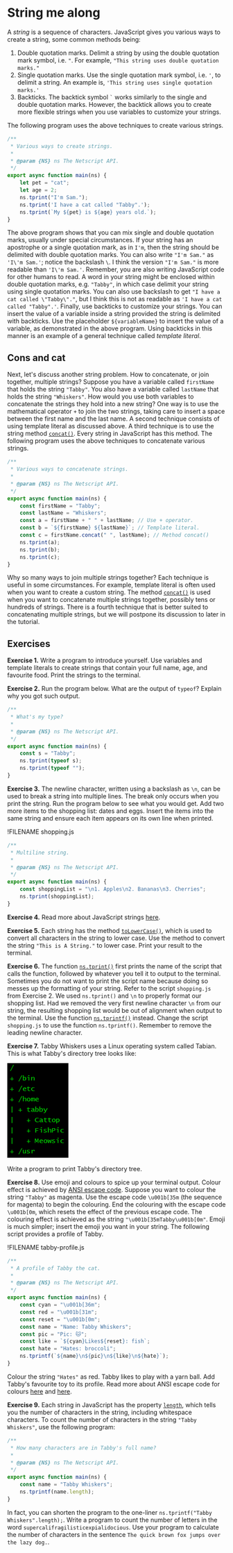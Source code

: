 # String me along

A _string_ is a sequence of characters. JavaScript gives you various ways to
create a string, some common methods being:

1. Double quotation marks. Delimit a string by using the double quotation mark
   symbol, i.e. `"`. For example, `"This string uses double quotation marks."`
1. Single quotation marks. Use the single quotation mark symbol, i.e. `'`, to
   delimit a string. An example is, `'This string uses single quotation marks.'`
1. Backticks. The backtick symbol `` ` `` works similarly to the single and
   double quotation marks. However, the backtick allows you to create more
   flexible strings when you use variables to customize your strings.

The following program uses the above techniques to create various strings.

```js
/**
 * Various ways to create strings.
 *
 * @param {NS} ns The Netscript API.
 */
export async function main(ns) {
    let pet = "cat";
    let age = 2;
    ns.tprint("I'm Sam.");
    ns.tprint('I have a cat called "Tabby".');
    ns.tprint(`My ${pet} is ${age} years old.`);
}
```

The above program shows that you can mix single and double quotation marks,
usually under special circumstances. If your string has an apostrophe or a
single quotation mark, as in `I'm`, then the string should be delimited with
double quotation marks. You can also write `"I'm Sam."` as `'I\'m Sam.'`; notice
the backslash `\`. I think the version `"I'm Sam."` is more readable than
`'I\'m Sam.'`. Remember, you are also writing JavaScript code for other humans
to read. A word in your string might be enclosed within double quotation marks,
e.g. `"Tabby"`, in which case delimit your string using single quotation marks.
You can also use backslash to get `"I have a cat called \"Tabby\"."`, but I
think this is not as readable as `'I have a cat called "Tabby".'`. Finally, use
backticks to customize your strings. You can insert the value of a variable
inside a string provided the string is delimited with backticks. Use the
placeholder `${variableName}` to insert the value of a variable, as demonstrated
in the above program. Using backticks in this manner is an example of a general
technique called _template literal_.

<!-- ====================================================================== -->

## Cons and cat

Next, let's discuss another string problem. How to concatenate, or join
together, multiple strings? Suppose you have a variable called `firstName` that
holds the string `"Tabby"`. You also have a variable called `lastName` that
holds the string `"Whiskers"`. How would you use both variables to concatenate
the strings they hold into a new string? One way is to use the mathematical
operator `+` to join the two strings, taking care to insert a space between the
first name and the last name. A second technique consists of using template
literal as discussed above. A third technique is to use the string method
[`concat()`](https://developer.mozilla.org/en-US/docs/Web/JavaScript/Reference/Global_Objects/String/concat).
Every string in JavaScript has this method. The following program uses the above
techniques to concatenate various strings.

```js
/**
 * Various ways to concatenate strings.
 *
 * @param {NS} ns The Netscript API.
 */
export async function main(ns) {
    const firstName = "Tabby";
    const lastName = "Whiskers";
    const a = firstName + " " + lastName; // Use + operator.
    const b = `${firstName} ${lastName}`; // Template literal.
    const c = firstName.concat(" ", lastName); // Method concat()
    ns.tprint(a);
    ns.tprint(b);
    ns.tprint(c);
}
```

Why so many ways to join multiple strings together? Each technique is useful in
some circumstances. For example, template literal is often used when you want to
create a custom string. The method
[`concat()`](https://developer.mozilla.org/en-US/docs/Web/JavaScript/Reference/Global_Objects/String/concat)
is used when you want to concatenate multiple strings together, possibly tens or
hundreds of strings. There is a fourth technique that is better suited to
concatenating multiple strings, but we will postpone its discussion to later in
the tutorial.

<!-- ====================================================================== -->

## Exercises

**Exercise 1.** Write a program to introduce yourself. Use variables and
template literals to create strings that contain your full name, age, and
favourite food. Print the strings to the terminal.

**Exercise 2.** Run the program below. What are the output of `typeof`? Explain
why you got such output.

```js
/**
 * What's my type?
 *
 * @param {NS} ns The Netscript API.
 */
export async function main(ns) {
    const s = "Tabby";
    ns.tprint(typeof s);
    ns.tprint(typeof "");
}
```

**Exercise 3.** The newline character, written using a backslash as `\n`, can be
used to break a string into multiple lines. The break only occurs when you print
the string. Run the program below to see what you would get. Add two more items
to the shopping list: dates and eggs. Insert the items into the same string and
ensure each item appears on its own line when printed.

!FILENAME shopping.js

```js
/**
 * Multiline string.
 *
 * @param {NS} ns The Netscript API.
 */
export async function main(ns) {
    const shoppingList = "\n1. Apples\n2. Bananas\n3. Cherries";
    ns.tprint(shoppingList);
}
```

**Exercise 4.** Read more about JavaScript strings
[here](https://developer.mozilla.org/en-US/docs/Web/JavaScript/Reference/Global_Objects/String).

**Exercise 5.** Each string has the method
[`toLowerCase()`](https://developer.mozilla.org/en-US/docs/Web/JavaScript/Reference/Global_Objects/String/toLowerCase),
which is used to convert all characters in the string to lower case. Use the
method to convert the string `"This is A String."` to lower case. Print your
result to the terminal.

**Exercise 6.** The function
[`ns.tprint()`](https://github.com/bitburner-official/bitburner-src/blob/dev/markdown/bitburner.ns.tprint.md)
first prints the name of the script that calls the function, followed by
whatever you tell it to output to the terminal. Sometimes you do not want to
print the script name because doing so messes up the formatting of your string.
Refer to the script `shopping.js` from Exercise 2. We used `ns.tprint()` and
`\n` to properly format our shopping list. Had we removed the very first newline
character `\n` from our string, the resulting shopping list would be out of
alignment when output to the terminal. Use the function
[`ns.tprintf()`](https://github.com/bitburner-official/bitburner-src/blob/dev/markdown/bitburner.ns.tprintf.md)
instead. Change the script `shopping.js` to use the function `ns.tprintf()`.
Remember to remove the leading newline character.

**Exercise 7.** Tabby Whiskers uses a Linux operating system called Tabian. This
is what Tabby's directory tree looks like:

![Tabian file system](../../image/data/tabian.png "Tabian file system")

Write a program to print Tabby's directory tree.

**Exercise 8.** Use emoji and colours to spice up your terminal output. Colour
effect is achieved by
[ANSI escape code](https://en.wikipedia.org/wiki/ANSI_escape_code). Suppose you
want to colour the string `"Tabby"` as magenta. Use the escape code `\u001b[35m`
(the sequence for magenta) to begin the colouring. End the colouring with the
escape code `\u001b[0m`, which resets the effect of the previous escape code.
The colouring effect is achieved as the string `"\u001b[35mTabby\u001b[0m"`.
Emoji is much simpler; insert the emoji you want in your string. The following
script provides a profile of Tabby.

!FILENAME tabby-profile.js

```js
/**
 * A profile of Tabby the cat.
 *
 * @param {NS} ns The Netscript API.
 */
export async function main(ns) {
    const cyan = "\u001b[36m";
    const red = "\u001b[31m";
    const reset = "\u001b[0m";
    const name = "Name: Tabby Whiskers";
    const pic = "Pic: 🐱";
    const like = `${cyan}Likes${reset}: fish`;
    const hate = "Hates: broccoli";
    ns.tprintf(`${name}\n${pic}\n${like}\n${hate}`);
}
```

Colour the string `"Hates"` as red. Tabby likes to play with a yarn ball. Add
Tabby's favourite toy to its profile. Read more about ANSI escape code for
colours
[here](https://www.lihaoyi.com/post/BuildyourownCommandLinewithANSIescapecodes.html)
and [here](https://gist.github.com/fnky/458719343aabd01cfb17a3a4f7296797).

**Exercise 9.** Each string in JavaScript has the property
[`length`](https://developer.mozilla.org/en-US/docs/Web/JavaScript/Reference/Global_Objects/String/length),
which tells you the number of characters in the string, including whitespace
characters. To count the number of characters in the string `"Tabby Whiskers"`,
use the following program:

```js
/**
 * How many characters are in Tabby's full name?
 *
 * @param {NS} ns The Netscript API.
 */
export async function main(ns) {
    const name = "Tabby Whiskers";
    ns.tprintf(name.length);
}
```

In fact, you can shorten the program to the one-liner
`ns.tprintf("Tabby Whiskers".length);`. Write a program to count the number of
letters in the word `supercalifragilisticexpialidocious`. Use your program to
calculate the number of characters in the sentence
`The quick brown fox jumps over the lazy dog.`.
